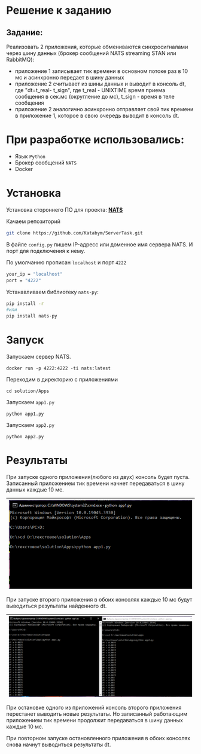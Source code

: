 # Решение к заданию
## Задание:

Реализовать 2 приложения, которые обмениваются синхросигналами через шину данных 
(брокер сообщений NATS streaming STAN или RabbitMQ):
- приложение 1 записывает тик времени в основном потоке раз в 10 мс и асинхронно 
передает в шину данных
- приложение 2 считывает из шины данных и выводит в консоль dt, 
где "dt=t_real- t_sign", где t_real - UNIXTIME время приема 
сообщения в сек.мс (округление до мс), t_sign - время в теле сообщения
- приложение 2 аналогично асинхронно отправляет свой тик времени 
в приложение 1, которое в свою очередь выводит в консоль dt.

# При разработке использовались:

- Язык `Python`
- Брокер сообщений `NATS`
- Docker

# Установка

Установка стороннего ПО для проекта: [**NATS**](https://docs.nats.io/running-a-nats-service/introduction/installation)

Качаем репозиторий

```bash
git clone https://github.com/Katabym/ServerTask.git
```

В файле `config.py` пишем IP-адресс или доменное имя сервера NATS.
И порт для подключения к нему.

По умолчанию прописан `localhost` и порт `4222`

```bash
your_ip = "localhost"
port = "4222"
```

Устанавливаем библиотеку `nats-py`:

```bash
pip install -r
#или
pip install nats-py
```

# Запуск

Запускаем сервер NATS.

```shell
docker run -p 4222:4222 -ti nats:latest
```

Переходим в директорию с приложениями
```shell
cd solution/Apps
```

Запускаем `app1.py`
```shell
python app1.py
```
Запускаем `app2.py`

```shell
python app2.py
```

# Результаты

При запуске одного приложения(любого из двух) консоль будет пуста. Записанный приложением тик времени начнет передаваться в шину данных каждые 10 мс.

| ![alt](images/oneapp.png) |
|---------------------------------|

При запуске второго приложения в обоих консолях каждые 10 мс будут выводиться результаты найденного dt.

 ![alt](images/bothapp.png) |
|---------------------------------|

При остановке одного из приложений консоль второго приложения перестанет выводить новые результаты. Но записанный работающим приложением тик времени продолжит передаваться в шину данных каждые 10 мс.

При повторном запуске остановленного приложения в обоих консолях снова начнут выводиться результаты dt.
